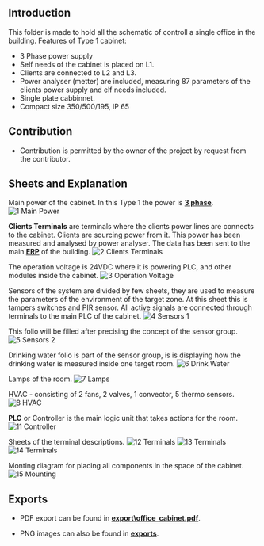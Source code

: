 ## Introduction

This folder is made to hold all the schematic of controll a single office in the building.
Features of Type 1 cabinet:
 - 3 Phase power supply
 - Self needs of the cabinet is placed on L1.
 - Clients are connected to L2 and L3.
 - Power analyser (metter) are included, measuring 87 parameters of the clients power supply and elf needs included.
 - Single plate cabbinnet.
 - Compact size 350/500/195, IP 65

## Contribution

- Contribution is permitted by the owner of the project by request from the contributor.

## Sheets and Explanation

Main power of the cabinet. In this Type 1 the power is [**3 phase**](https://en.wikipedia.org/wiki/Three-phase_electric_power).
![1 Main Power](https://raw.githubusercontent.com/bgerp/ztm_doc/master/Cabinets/OfficeCabinet_Type1_L1_3P/exports/1_main_power.png)

**Clients Terminals** are terminals where the clients power lines are connects to the cabinet. Clients are sourcing power from it. This power has been measured and analysed by power analyser. The data has been sent to the main [**ERP**](https://bgerp.com/) of the building.
![2 Clients Terminals](https://raw.githubusercontent.com/bgerp/ztm_doc/master/Cabinets/OfficeCabinet_Type1_L1_3P/exports/2_clients_terminals.png)

The operation voltage is 24VDC where it is powering PLC, and other modules inside the cabinet.
![3 Operation Voltage](https://raw.githubusercontent.com/bgerp/ztm_doc/master/Cabinets/OfficeCabinet_Type1_L1_3P/exports/3_operation_voltage.png)

Sensors of the system are divided by few sheets, they are used to measure the parameters of the environment of the target zone. At this sheet this is tampers switches and PIR sensor. All active signals are connected through terminals to the main PLC of the cabinet.
![4 Sensors 1](https://raw.githubusercontent.com/bgerp/ztm_doc/master/Cabinets/OfficeCabinet_Type1_L1_3P/exports/4_sensors_1.png)

This folio will be filled after precising the concept of the sensor group.
![5 Sensors 2](https://raw.githubusercontent.com/bgerp/ztm_doc/master/Cabinets/OfficeCabinet_Type1_L1_3P/exports/5_sensors_2.png)

Drinking water folio is part of the sensor group, is is displaying how the drinking water is measured inside one target room.
![6 Drink Water](https://raw.githubusercontent.com/bgerp/ztm_doc/master/Cabinets/OfficeCabinet_Type1_L1_3P/exports/6_drink_water.png)

Lamps of the room.
![7 Lamps](https://raw.githubusercontent.com/bgerp/ztm_doc/master/Cabinets/OfficeCabinet_Type1_L1_3P/exports/7_lamps.png)

HVAC - consisting of 2 fans, 2 valves, 1 convector, 5 thermo sensors.
![8 HVAC](https://raw.githubusercontent.com/bgerp/ztm_doc/master/Cabinets/OfficeCabinet_Type1_L1_3P/exports/8_hvac.png)

**PLC** or Controller is the main logic unit that takes actions for the room. 
![11 Controller](https://raw.githubusercontent.com/bgerp/ztm_doc/master/Cabinets/OfficeCabinet_Type1_L1_3P/exports/11_controller.png)

Sheets of the terminal descriptions.
![12 Terminals](https://raw.githubusercontent.com/bgerp/ztm_doc/master/Cabinets/OfficeCabinet_Type1_L1_3P/exports/12_terminals_1.png)
![13 Terminals](https://raw.githubusercontent.com/bgerp/ztm_doc/master/Cabinets/OfficeCabinet_Type1_L1_3P/exports/13_terminals_2.png)
![14 Terminals](https://raw.githubusercontent.com/bgerp/ztm_doc/master/Cabinets/OfficeCabinet_Type1_L1_3P/exports/14_terminals_3.png)

Monting diagram for placing all components in the space of the cabinet.
![15 Mounting](https://raw.githubusercontent.com/bgerp/ztm_doc/master/Cabinets/OfficeCabinet_Type1_L1_3P/exports/15_mounting.png)

## Exports

 - PDF export can be found in [**export\office_cabinet.pdf**](https://raw.githubusercontent.com/bgerp/ztm_doc/master/Cabinets/OfficeCabinet_Type1_L1_3P/exports/office_cabinet.pdf).

 - PNG images can also be found in [**exports**](https://github.com/bgerp/ztm_doc/tree/master/Cabinets/OfficeCabinet_Type1_L1_3P/exports).